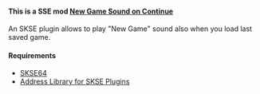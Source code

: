 #### This is a SSE mod [New Game Sound on Continue](https://www.nexusmods.com/skyrimspecialedition/mods/47473)
An SKSE plugin allows to play "New Game" sound also when you load last saved game. 

#### Requirements
* [SKSE64](https://skse.silverlock.org/)
* [Address Library for SKSE Plugins](https://www.nexusmods.com/skyrimspecialedition/)
